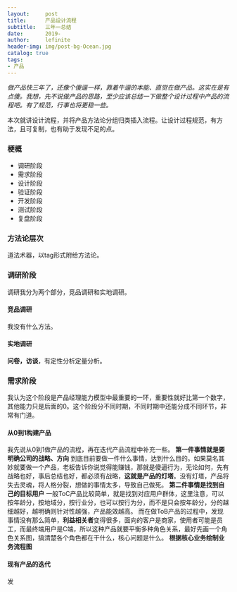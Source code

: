 ```yaml
---
layout:     post
title:      产品设计流程
subtitle:   三年一总结
date:       2019-
author:     lefinite
header-img: img/post-bg-Ocean.jpg
catalog: true
tags: 
- 产品
---
```


*做产品快三年了，还像个傻逼一样，靠着牛逼的本能、直觉在做产品。这实在是有点傻。我想，先不说做产品的思路，至少应该总结一下做整个设计过程中产品的流程吧。有了规范，行事也将更稳一些。*

本次就讲设计流程，并将产品方法论分组归类插入流程。让设计过程规范，有方法，且可复制，也有助于发现不足的点。

### 梗概
- 调研阶段
- 需求阶段
- 设计阶段
- 验证阶段
- 开发阶段
- 测试阶段
- 复盘阶段

### 方法论层次
道法术器，以tag形式附给方法论。

### 调研阶段
调研我分为两个部分，竞品调研和实地调研。
#### **竞品调研**
我没有什么方法。
#### **实地调研**
**问卷，访谈**，有定性分析定量分析。

### 需求阶段
我认为这个阶段是产品经理能力模型中最重要的一环，重要性就好比第一个数字，其他能力只是后面的0。这个阶段分不同时期，不同时期中还能分成不同环节，非常有门道。
#### 从0到1构建产品
我先说从0到1做产品的流程，再在迭代产品流程中补充一些。
**第一件事情就是要明确公司的战略、方向**
到底目前要做一件什么事情，达到什么目的。如果莫名其妙就要做一个产品，老板告诉你说觉得能赚钱，那就是傻逼行为，无论如何，先有战略也好，事后总结也好，都必须有战略，**这就是产品的灯塔**。没有灯塔，产品将失去灵魂，将人格分裂，想做的事情太多，导致自己做死。
**第二件事情是找到自己的目标用户**
一般ToC产品比较简单，就是找到对应用户群体，这里注意，可以按年龄分，按地域分，按行业分，也可以按行为分，而不是只会按年龄分，分的越细越好，越明确则针对性越强，产品能效越高。
而在做ToB产品的过程中，发现事情没有那么简单，**利益相关者**变得很多，面向的客户是商家，使用者可能是员工，而最终端用户是C端，所以这种产品就要平衡多种角色关系，最好先画一个角色关系图，搞清楚各个角色都在干什么，核心问题是什么。
**根据核心业务绘制业务流程图**


#### 现有产品的迭代

发